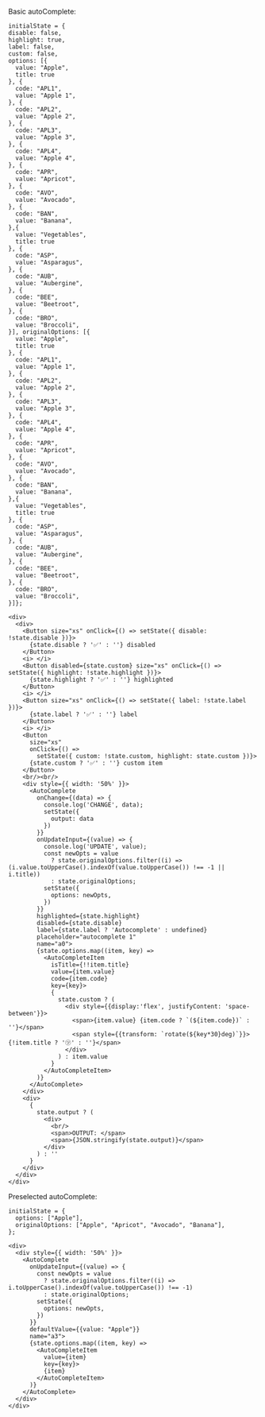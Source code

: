 Basic autoComplete:

    initialState = {
    disable: false,
    highlight: true,
    label: false,
    custom: false,
    options: [{
      value: "Apple",
      title: true
    }, {
      code: "APL1",
      value: "Apple 1",
    }, {
      code: "APL2",
      value: "Apple 2",
    }, {
      code: "APL3",
      value: "Apple 3",
    }, {
      code: "APL4",
      value: "Apple 4",
    }, {
      code: "APR",
      value: "Apricot",
    }, {
      code: "AVO",
      value: "Avocado",
    }, {
      code: "BAN",
      value: "Banana",
    },{
      value: "Vegetables",
      title: true
    }, {
      code: "ASP",
      value: "Asparagus",
    }, {
      code: "AUB",
      value: "Aubergine",
    }, {
      code: "BEE",
      value: "Beetroot",
    }, {
      code: "BRO",
      value: "Broccoli",
    }], originalOptions: [{
      value: "Apple",
      title: true
    }, {
      code: "APL1",
      value: "Apple 1",
    }, {
      code: "APL2",
      value: "Apple 2",
    }, {
      code: "APL3",
      value: "Apple 3",
    }, {
      code: "APL4",
      value: "Apple 4",
    }, {
      code: "APR",
      value: "Apricot",
    }, {
      code: "AVO",
      value: "Avocado",
    }, {
      code: "BAN",
      value: "Banana",
    },{
      value: "Vegetables",
      title: true
    }, {
      code: "ASP",
      value: "Asparagus",
    }, {
      code: "AUB",
      value: "Aubergine",
    }, {
      code: "BEE",
      value: "Beetroot",
    }, {
      code: "BRO",
      value: "Broccoli",
    }]};

    <div>
      <div>
        <Button size="xs" onClick={() => setState({ disable: !state.disable })}>
          {state.disable ? '✅' : ''} disabled
        </Button>
        <i> </i>
        <Button disabled={state.custom} size="xs" onClick={() => setState({ highlight: !state.highlight })}>
          {state.highlight ? '✅' : ''} highlighted
        </Button>
        <i> </i>
        <Button size="xs" onClick={() => setState({ label: !state.label })}>
          {state.label ? '✅' : ''} label
        </Button>
        <i> </i>
        <Button
          size="xs"
          onClick={() =>
            setState({ custom: !state.custom, highlight: state.custom })}>
          {state.custom ? '✅' : ''} custom item
        </Button>
        <br/><br/>
        <div style={{ width: '50%' }}>
          <AutoComplete
            onChange={(data) => {
              console.log('CHANGE', data);
              setState({
                output: data
              })
            }}
            onUpdateInput={(value) => {
              console.log('UPDATE', value);
              const newOpts = value
                ? state.originalOptions.filter((i) => (i.value.toUpperCase().indexOf(value.toUpperCase()) !== -1 || i.title))
                : state.originalOptions;
              setState({
                options: newOpts,
              })
            }}
            highlighted={state.highlight}
            disabled={state.disable}
            label={state.label ? 'Autocomplete' : undefined}
            placeholder="autocomplete 1"
            name="a0">
            {state.options.map((item, key) =>
              <AutoCompleteItem
                isTitle={!!item.title}
                value={item.value}
                code={item.code}
                key={key}>
                {
                  state.custom ? (
                    <div style={{display:'flex', justifyContent: 'space-between'}}>
                      <span>{item.value} {item.code ? `(${item.code})` : ''}</span>
                      <span style={{transform: `rotate(${key*30}deg)`}}>{!item.title ? '㋡' : ''}</span>
                    </div>
                  ) : item.value
                }
              </AutoCompleteItem>
            )}
          </AutoComplete>
        </div>
        <div>
          {
            state.output ? (
              <div>
                <br/>
                <span>OUTPUT: </span>
                <span>{JSON.stringify(state.output)}</span>
              </div>
            ) : ''
          }
        </div>
      </div>
    </div>

Preselected autoComplete:

    initialState = {
      options: ["Apple"],
      originalOptions: ["Apple", "Apricot", "Avocado", "Banana"],
    };

    <div>
      <div style={{ width: '50%' }}>
        <AutoComplete
          onUpdateInput={(value) => {
            const newOpts = value
              ? state.originalOptions.filter((i) => i.toUpperCase().indexOf(value.toUpperCase()) !== -1)
              : state.originalOptions;
            setState({
              options: newOpts,
            })
          }}
          defaultValue={{value: "Apple"}}
          name="a3">
          {state.options.map((item, key) =>
            <AutoCompleteItem
              value={item}
              key={key}>
              {item}
            </AutoCompleteItem>
          )}
        </AutoComplete>
      </div>
    </div>

